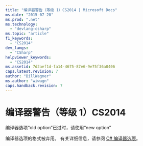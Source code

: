 ```yaml
---
title: "编译器警告（等级 1）CS2014 | Microsoft Docs"
ms.date: "2015-07-20"
ms.prod: ".net"
ms.technology: 
  - "devlang-csharp"
ms.topic: "article"
f1_keywords: 
  - "CS2014"
dev_langs: 
  - "CSharp"
helpviewer_keywords: 
  - "CS2014"
ms.assetid: 7d2aef1d-fa14-4675-87e6-9e75f36a0406
caps.latest.revision: 7
author: "BillWagner"
ms.author: "wiwagn"
caps.handback.revision: 7
---
```

# 编译器警告（等级 1）CS2014
编译器选项“old option”已过时，请使用“new option”  
  
 编译器选项的格式被弃用。 有关详细信息，请参阅 [C\# 编译器选项](../../csharp/language-reference/compiler-options/index.md)。